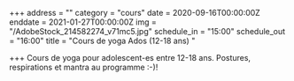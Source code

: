 +++
address = ""
category = "cours"
date = 2020-09-16T00:00:00Z
enddate = 2021-01-27T00:00:00Z
img = "/AdobeStock_214582274_v71mc5.jpg"
schedule_in = "15:00"
schedule_out = "16:00"
title = "Cours de yoga Ados (12-18 ans) "

+++
Cours de yoga pour adolescent-es entre 12-18 ans. Postures, respirations et mantra au programme :-)!
